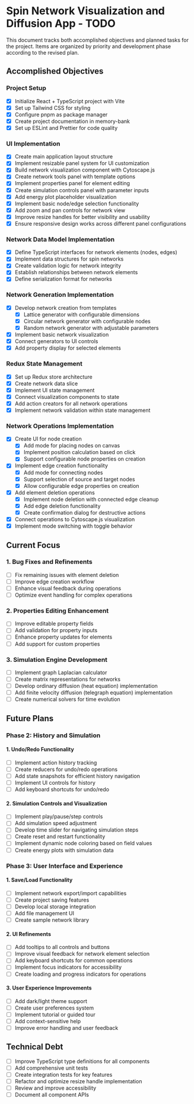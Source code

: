 # Spin Network Visualization and Diffusion App - TODO

This document tracks both accomplished objectives and planned tasks for the project. Items are organized by priority and development phase according to the revised plan.

## Accomplished Objectives

### Project Setup
- [x] Initialize React + TypeScript project with Vite
- [x] Set up Tailwind CSS for styling
- [x] Configure pnpm as package manager
- [x] Create project documentation in memory-bank
- [x] Set up ESLint and Prettier for code quality

### UI Implementation
- [x] Create main application layout structure
- [x] Implement resizable panel system for UI customization
- [x] Build network visualization component with Cytoscape.js
- [x] Create network tools panel with template options
- [x] Implement properties panel for element editing
- [x] Create simulation controls panel with parameter inputs
- [x] Add energy plot placeholder visualization
- [x] Implement basic node/edge selection functionality
- [x] Add zoom and pan controls for network view
- [x] Improve resize handles for better visibility and usability
- [x] Ensure responsive design works across different panel configurations

### Network Data Model Implementation
- [x] Define TypeScript interfaces for network elements (nodes, edges)
- [x] Implement data structures for spin networks
- [x] Create validation logic for network integrity
- [x] Establish relationships between network elements
- [x] Define serialization format for networks

### Network Generation Implementation
- [x] Develop network creation from templates
  - [x] Lattice generator with configurable dimensions
  - [x] Circular network generator with configurable nodes
  - [x] Random network generator with adjustable parameters
- [x] Implement basic network visualization
- [x] Connect generators to UI controls
- [x] Add property display for selected elements

### Redux State Management
- [x] Set up Redux store architecture
- [x] Create network data slice
- [x] Implement UI state management
- [x] Connect visualization components to state
- [x] Add action creators for all network operations
- [x] Implement network validation within state management

### Network Operations Implementation
- [x] Create UI for node creation
  - [x] Add mode for placing nodes on canvas
  - [x] Implement position calculation based on click
  - [x] Support configurable node properties on creation
- [x] Implement edge creation functionality
  - [x] Add mode for connecting nodes
  - [x] Support selection of source and target nodes
  - [x] Allow configurable edge properties on creation
- [x] Add element deletion operations
  - [x] Implement node deletion with connected edge cleanup
  - [x] Add edge deletion functionality
  - [x] Create confirmation dialog for destructive actions
- [x] Connect operations to Cytoscape.js visualization
- [x] Implement mode switching with toggle behavior

## Current Focus

### 1. Bug Fixes and Refinements
- [ ] Fix remaining issues with element deletion
- [ ] Improve edge creation workflow
- [ ] Enhance visual feedback during operations
- [ ] Optimize event handling for complex operations

### 2. Properties Editing Enhancement
- [ ] Improve editable property fields
- [ ] Add validation for property inputs
- [ ] Enhance property updates for elements
- [ ] Add support for custom properties

### 3. Simulation Engine Development
- [ ] Implement graph Laplacian calculator
- [ ] Create matrix representations for networks
- [ ] Develop ordinary diffusion (heat equation) implementation
- [ ] Add finite velocity diffusion (telegraph equation) implementation
- [ ] Create numerical solvers for time evolution

## Future Plans

### Phase 2: History and Simulation

#### 1. Undo/Redo Functionality
- [ ] Implement action history tracking
- [ ] Create reducers for undo/redo operations
- [ ] Add state snapshots for efficient history navigation
- [ ] Implement UI controls for history
- [ ] Add keyboard shortcuts for undo/redo

#### 2. Simulation Controls and Visualization
- [ ] Implement play/pause/step controls
- [ ] Add simulation speed adjustment
- [ ] Develop time slider for navigating simulation steps
- [ ] Create reset and restart functionality
- [ ] Implement dynamic node coloring based on field values
- [ ] Create energy plots with simulation data

### Phase 3: User Interface and Experience

#### 1. Save/Load Functionality
- [ ] Implement network export/import capabilities
- [ ] Create project saving features
- [ ] Develop local storage integration
- [ ] Add file management UI
- [ ] Create sample network library

#### 2. UI Refinements
- [ ] Add tooltips to all controls and buttons
- [ ] Improve visual feedback for network element selection
- [ ] Add keyboard shortcuts for common operations
- [ ] Implement focus indicators for accessibility
- [ ] Create loading and progress indicators for operations

#### 3. User Experience Improvements
- [ ] Add dark/light theme support
- [ ] Create user preferences system
- [ ] Implement tutorial or guided tour
- [ ] Add context-sensitive help
- [ ] Improve error handling and user feedback

## Technical Debt
- [ ] Improve TypeScript type definitions for all components
- [ ] Add comprehensive unit tests
- [ ] Create integration tests for key features
- [ ] Refactor and optimize resize handle implementation
- [ ] Review and improve accessibility
- [ ] Document all component APIs
